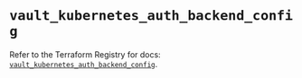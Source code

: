 # `vault_kubernetes_auth_backend_config`

Refer to the Terraform Registry for docs: [`vault_kubernetes_auth_backend_config`](https://registry.terraform.io/providers/hashicorp/vault/4.8.0/docs/resources/kubernetes_auth_backend_config).
